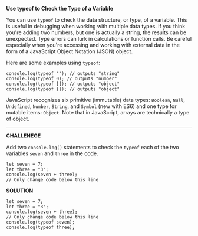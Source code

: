 **Use typeof to Check the Type of a Variable**


You can use `typeof` to check the data structure, or type, of a variable. This is useful in debugging when working with multiple data types. If you think you're adding two numbers, but one is actually a string, the results can be unexpected. Type errors can lurk in calculations or function calls. Be careful especially when you're accessing and working with external data in the form of a JavaScript Object Notation (JSON) object.

Here are some examples using `typeof`:

```
console.log(typeof ""); // outputs "string"
console.log(typeof 0); // outputs "number"
console.log(typeof []); // outputs "object"
console.log(typeof {}); // outputs "object"
```


JavaScript recognizes six primitive (immutable) data types: `Boolean`, `Null`, `Undefined`, `Number`, `String`, and `Symbol` (new with ES6) and one type for mutable items: `Object`. Note that in JavaScript, arrays are technically a type of object.



---------------------

**CHALLENEGE**

Add two `console.log()` statements to check the `typeof` each of the two variables `seven` and `three` in the code.


```
let seven = 7;
let three = "3";
console.log(seven + three);
// Only change code below this line

```

**SOLUTION**

```
let seven = 7;
let three = "3";
console.log(seven + three);
// Only change code below this line
console.log(typeof seven);
console.log(typeof three);
```
